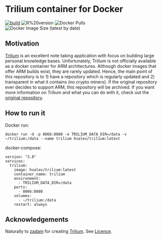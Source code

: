 # Trilium container for Docker
[![build](https://github.com/hvalev/trilium-docker/actions/workflows/build.yml/badge.svg)](https://github.com/hvalev/trilium-docker/actions/workflows/build.yml)
![R%20version](https://img.shields.io/badge/trilium%20version-v0.48.3-green)
![Docker Pulls](https://img.shields.io/docker/pulls/hvalev/trilium)
![Docker Image Size (latest by date)](https://img.shields.io/docker/image-size/hvalev/trilium)

## Motivation
[Trilium](https://github.com/zadam/trilium) is an excellent note taking application with focus on building large personal knowledge bases. Unfortunately, Trilium is not officially available as a docker container for ARM architectures. Although docker images that offer ARM builds exist, they are rarely updated. Hence, the main point of this repository is to 1)  have a repository which is regularly updated and 2) transparent in what it contains (no crypto miners). If the original repository ever decides to support ARM, this repository will be archived. If you want more information on Trilium and what you can do with it, check out the [original repository](https://github.com/zadam/trilium).

## How to run it
Docker run:
```
docker run -d -p 8066:8080 -e TRILIUM_DATA_DIR=/data -v ~/trilium:/data --name trilium hvalev/trilium:latest
```
docker-compose:
```
version: "3.8"
services:
  trilium:
    image: hvalev/trilium:latest
    container_name: trilium
    environment:
      - TRILIUM_DATA_DIR=/data
    ports:
      - 8066:8080
    volumes:
      - ~/trilium:/data
    restart: always
```

## Acknowledgements
Naturally to [zadam](https://github.com/zadam) for creating [Trilium](https://github.com/zadam/trilium).
See [Licence](https://github.com/zadam/trilium/blob/master/LICENSE).


